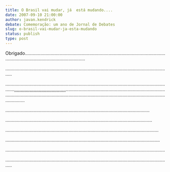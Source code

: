 ```yaml
---
title: O Brasil vai mudar, já  está mudando....
date: 2007-09-10 21:00:00
author: javan.kendrick
debate: Comemoração: um ano de Jornal de Debates
slug: o-brasil-vai-mudar-ja-esta-mudando
status: publish 
type: post
---
```


Obrigado...........................................................................................................................................................................  

.................................................................................................................................  

...................................................................................................................................,,,,,,,,,,,,,,,,,,,,,,,,,,,,,,,,,,,,,,,,........................................................................................................................................................................................................................  

................................................................................................................  

..................................................................................................................  

.......................................................................................................................  

........................................................................................................................  

............................................................................................................................  

.................................................................................................................................
